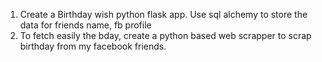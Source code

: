 1. Create a Birthday wish python flask app. Use sql alchemy to store the data for friends name, fb profile
2. To fetch easily the bday, create a python based web scrapper to scrap birthday from my facebook friends.
